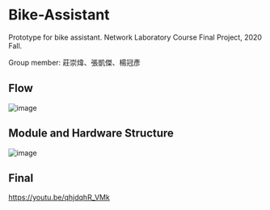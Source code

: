 # Bike-Assistant
Prototype for bike assistant. Network Laboratory Course Final Project, 2020 Fall.

Group member: 莊崇煒、張凱傑、楊冠彥

## Flow
![image](https://user-images.githubusercontent.com/68409667/225361662-add9dacc-c6ee-4d9e-bc1d-263f3238fc94.png)

## Module and Hardware Structure
![image](https://user-images.githubusercontent.com/68409667/225362045-92eff59f-965a-4f28-9f96-753f95b5e34e.png)

## Final

https://youtu.be/qhjdqhR_VMk
